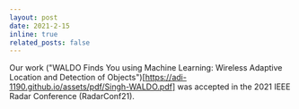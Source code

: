 ```yaml
---
layout: post
date: 2021-2-15 
inline: true
related_posts: false
---
```


Our work ("WALDO Finds You using Machine Learning: Wireless Adaptive Location and Detection of Objects")[https://adi-1190.github.io/assets/pdf/Singh-WALDO.pdf] was accepted in the 2021 IEEE Radar Conference (RadarConf21).